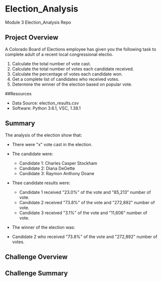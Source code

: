 # Election_Analysis
Module 3 Election_Analysis Repo

## Project Overview
A Colorado Board of Elections employee has given you the following task to complete adult of a recent local congressional electio.

1. Calculate the total number of vote cast.
2. Calculate the total number of votes each candidate received.
3. Calculate the percentage of votes each candidate won.
4. Get a complete list of candidates who received votes.
5. Determine the winner of the election based on popular vote.

##Resources
- Data Source: election_results.csv
- Software: Python 3.6.1, VSC, 1.38.1

## Summary
 The analysis of the election show that:
 - There were "x" vote cast in the election.
 - The candidate were:
   - Candidate 1: Charles Casper Stockham
   - Candidate 2: Diana DeGette
   - Candidate 3: Raymon Anthony Doane
 - Thee candidate results were:
   - Candidate 1 received "23.0%" of the vote and "85,213" number of vote.
   - Candidate 2 received "73.8%" of the vote and "272,892" number of vote.
   - Candidate 3 received "3.1%" of the vote and "11,606" number of vote.
   
 - The winner of the election was:
  - Candidate 2 who received "73.8%" of the vote and "272,892" number of votes.
  
 ## Challenge Overview
 
 ## Challenge Summary
   

